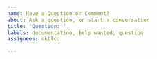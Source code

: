 ```yaml
---
name: Have a Question or Comment?
about: Ask a question, or start a conversation
title: 'Question: '
labels: documentation, help wanted, question
assignees: cktlco

---
```



